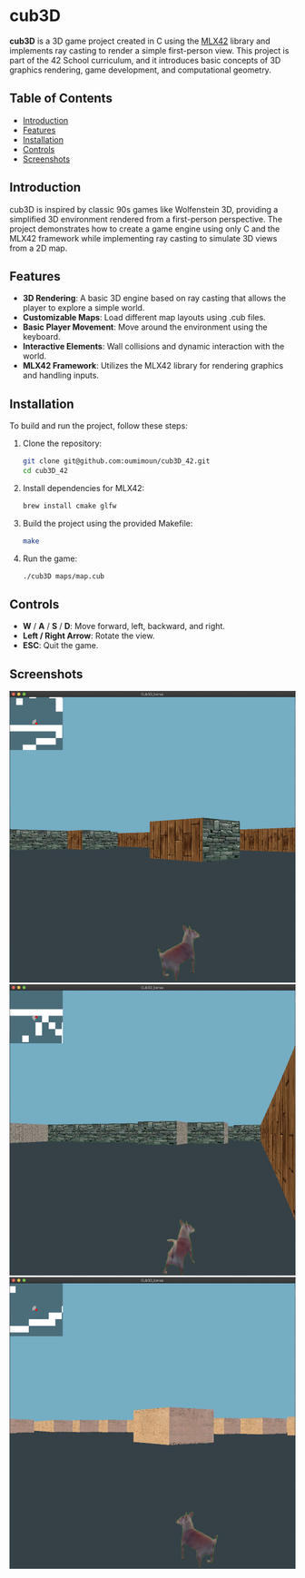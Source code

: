 # cub3D

**cub3D** is a 3D game project created in C using the [MLX42](https://github.com/codam-coding-college/MLX42) library and implements ray casting to render a simple first-person view. This project is part of the 42 School curriculum, and it introduces basic concepts of 3D graphics rendering, game development, and computational geometry.

## Table of Contents
- [Introduction](#introduction)
- [Features](#features)
- [Installation](#installation)
- [Controls](#controls)
- [Screenshots](#screenshots)

## Introduction
cub3D is inspired by classic 90s games like Wolfenstein 3D, providing a simplified 3D environment rendered from a first-person perspective. The project demonstrates how to create a game engine using only C and the MLX42 framework while implementing ray casting to simulate 3D views from a 2D map.

## Features
- **3D Rendering**: A basic 3D engine based on ray casting that allows the player to explore a simple world.
- **Customizable Maps**: Load different map layouts using .cub files.
- **Basic Player Movement**: Move around the environment using the keyboard.
- **Interactive Elements**: Wall collisions and dynamic interaction with the world.
- **MLX42 Framework**: Utilizes the MLX42 library for rendering graphics and handling inputs.

## Installation
To build and run the project, follow these steps:

1. Clone the repository:
   ```bash
   git clone git@github.com:oumimoun/cub3D_42.git
   cd cub3D_42
   ```

2. Install dependencies for MLX42:
   ```bash
   brew install cmake glfw
   ```

3. Build the project using the provided Makefile:
   ```bash
   make
   ```

4. Run the game:
   ```bash
   ./cub3D maps/map.cub
   ```

## Controls
- **W** / **A** / **S** / **D**: Move forward, left, backward, and right.
- **Left / Right Arrow**: Rotate the view.
- **ESC**: Quit the game.

## Screenshots
![cub3D 1](./pictures/1.png)
![cub3D 2](./pictures/2.png)
![cub3D 3](./pictures/3.png)
